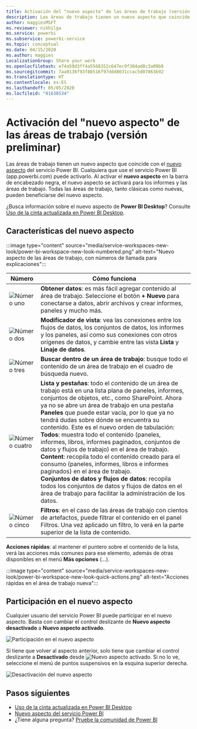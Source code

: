 ```yaml
---
title: Activación del "nuevo aspecto" de las áreas de trabajo (versión preliminar)
description: Las áreas de trabajo tienen un nuevo aspecto que coincide con el nuevo aspecto del servicio Power BI.
author: maggiesMSFT
ms.reviewer: nikhilga
ms.service: powerbi
ms.subservice: powerbi-service
ms.topic: conceptual
ms.date: 04/15/2020
ms.author: maggies
LocalizationGroup: Share your work
ms.openlocfilehash: e74a59d3ff4a5568352c647ec9f384ad8c3a09b8
ms.sourcegitcommit: 7aa0136f93f88516f97ddd8031ccac5d07863b92
ms.translationtype: HT
ms.contentlocale: es-ES
ms.lasthandoff: 05/05/2020
ms.locfileid: "81638534"
---
```

# <a name="opt-in-to-the-workspace-new-look-preview"></a>Activación del "nuevo aspecto" de las áreas de trabajo (versión preliminar)

Las áreas de trabajo tienen un nuevo aspecto que coincide con el [nuevo aspecto](../service-new-look.md) del servicio Power BI. Cualquiera que use el servicio Power BI (app.powerbi.com) puede activarlo. Al activar el **nuevo aspecto** en la barra de encabezado negra, el nuevo aspecto se activará para los informes y las áreas de trabajo. Todas las áreas de trabajo, tanto clásicas como nuevas, pueden beneficiarse del nuevo aspecto.

¿Busca información sobre el nuevo aspecto de **Power BI Desktop**? Consulte [Uso de la cinta actualizada en Power BI Desktop](../desktop-ribbon.md).

## <a name="features-of-the-new-look"></a>Características del nuevo aspecto

:::image type="content" source="media/service-workspaces-new-look/power-bi-workspace-new-look-numbered.png" alt-text="Nuevo aspecto de las áreas de trabajo, con números de llamada para explicaciones":::

|Número  |Cómo funciona |
|---------|---------|
|  ![Número uno](media/service-workspaces-new-look/circle-one.png)  | **Obtener datos**: es más fácil agregar contenido al área de trabajo. Seleccione el botón **+ Nuevo** para conectarse a datos, abrir archivos y crear informes, paneles y mucho más.  |
| ![Número dos](media/service-workspaces-new-look/circle-two.png)  | **Modificador de vista**: vea las conexiones entre los flujos de datos, los conjuntos de datos, los informes y los paneles, así como sus conexiones con otros orígenes de datos, y cambie entre las vista **Lista** y **Linaje de datos**. |
| ![Número tres](media/service-workspaces-new-look/circle-three.png) | **Buscar dentro de un área de trabajo**: busque todo el contenido de un área de trabajo en el cuadro de búsqueda nuevo.  |
| ![Número cuatro](media/service-workspaces-new-look/circle-four.png)  | **Lista y pestañas**: todo el contenido de un área de trabajo está en una lista plana de paneles, informes, conjuntos de objetos, etc., como SharePoint. Ahora ya no se abre un área de trabajo en una pestaña **Paneles** que puede estar vacía, por lo que ya no tendrá dudas sobre dónde se encuentra su contenido. Este es el nuevo orden de tabulación: <br>**Todos**: muestra todo el contenido (paneles, informes, libros, informes paginados, conjuntos de datos y flujos de trabajo) en el área de trabajo. <br>**Content**: recopila todo el contenido creado para el consumo (paneles, informes, libros e informes paginados) en el área de trabajo. <br>**Conjuntos de datos y flujos de datos**: recopila todos los conjuntos de datos y flujos de datos en el área de trabajo para facilitar la administración de los datos. |
| ![Número cinco](media/service-workspaces-new-look/circle-five.png) | **Filtros**: en el caso de las áreas de trabajo con cientos de artefactos, puede filtrar el contenido en el panel Filtros. Una vez aplicado un filtro, lo verá en la parte superior de la lista de contenido. |

**Acciones rápidas**: al mantener el puntero sobre el contenido de la lista, verá las acciones más comunes para ese elemento, además de otras disponibles en el menú **Más opciones** (...).

:::image type="content" source="media/service-workspaces-new-look/power-bi-workspace-new-look-quick-actions.png" alt-text="Acciones rápidas en el área de trabajo nueva":::

## <a name="opt-in-to-the-new-look"></a>Participación en el nuevo aspecto

Cualquier usuario del servicio Power BI puede participar en el nuevo aspecto. Basta con cambiar el control deslizante de **Nuevo aspecto desactivado** a **Nuevo aspecto activado**.

![Participación en el nuevo aspecto](media/service-workspaces-new-look/power-bi-new-look-off.png)

Si tiene que volver al aspecto anterior, solo tiene que cambiar el control deslizante a **Desactivado** desde ![Nuevo aspecto activado](media/service-workspaces-new-look/power-bi-new-look-toggle-on.png). Si no lo ve, seleccione el menú de puntos suspensivos en la esquina superior derecha.

![Desactivación del nuevo aspecto](media/service-workspaces-new-look/power-bi-new-look-on.png)

## <a name="next-steps"></a>Pasos siguientes

- [Uso de la cinta actualizada en Power BI Desktop](../desktop-ribbon.md)
- [Nuevo aspecto del servicio Power BI](../service-new-look.md)
- ¿Tiene alguna pregunta? [Pruebe la comunidad de Power BI](https://community.powerbi.com/)

